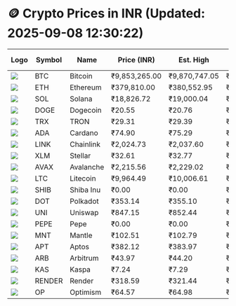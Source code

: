 # 🪙 Crypto Prices in INR (Updated: 2025-09-08 12:30:22)

| Logo | Symbol | Name       | Price (INR) | Est. High | Est. Low | Gross Profit | Fees | Net Profit | ROI % |
|------|--------|------------|-------------|-----------|----------|---------------|------|-------------|--------|
| ![](https://coin-images.coingecko.com/coins/images/1/large/bitcoin.png?1696501400) | BTC    | Bitcoin    | ₹9,853,265.00 | ₹9,870,747.05 | ₹9,835,782.95 | ₹355.48 | ₹200.00 | ₹155.48 | 0.16% |
| ![](https://coin-images.coingecko.com/coins/images/279/large/ethereum.png?1696501628) | ETH    | Ethereum   | ₹379,810.00 | ₹380,552.95 | ₹379,067.05 | ₹391.99 | ₹200.00 | ₹191.99 | 0.19% |
| ![](https://coin-images.coingecko.com/coins/images/4128/large/solana.png?1718769756) | SOL    | Solana     | ₹18,826.72 | ₹19,000.04 | ₹18,653.40 | ₹1,858.31 | ₹200.00 | ₹1,658.31 | 1.66% |
| ![](https://coin-images.coingecko.com/coins/images/5/large/dogecoin.png?1696501409) | DOGE   | Dogecoin   | ₹20.55 | ₹20.76 | ₹20.34 | ₹2,035.10 | ₹200.00 | ₹1,835.10 | 1.84% |
| ![](https://coin-images.coingecko.com/coins/images/1094/large/tron-logo.png?1696502193) | TRX    | TRON       | ₹29.31 | ₹29.39 | ₹29.23 | ₹564.54 | ₹200.00 | ₹364.54 | 0.36% |
| ![](https://coin-images.coingecko.com/coins/images/975/large/cardano.png?1696502090) | ADA    | Cardano    | ₹74.90 | ₹75.29 | ₹74.51 | ₹1,050.89 | ₹200.00 | ₹850.89 | 0.85% |
| ![](https://coin-images.coingecko.com/coins/images/877/large/chainlink-new-logo.png?1696502009) | LINK   | Chainlink  | ₹2,024.73 | ₹2,037.60 | ₹2,011.86 | ₹1,279.56 | ₹200.00 | ₹1,079.56 | 1.08% |
| ![](https://coin-images.coingecko.com/coins/images/100/large/fmpFRHHQ_400x400.jpg?1735231350) | XLM    | Stellar    | ₹32.61 | ₹32.77 | ₹32.45 | ₹1,017.11 | ₹200.00 | ₹817.11 | 0.82% |
| ![](https://coin-images.coingecko.com/coins/images/12559/large/Avalanche_Circle_RedWhite_Trans.png?1696512369) | AVAX   | Avalanche  | ₹2,215.56 | ₹2,229.02 | ₹2,202.10 | ₹1,222.42 | ₹200.00 | ₹1,022.42 | 1.02% |
| ![](https://coin-images.coingecko.com/coins/images/2/large/litecoin.png?1696501400) | LTC    | Litecoin   | ₹9,964.49 | ₹10,006.61 | ₹9,922.37 | ₹848.90 | ₹200.00 | ₹648.90 | 0.65% |
| ![](https://coin-images.coingecko.com/coins/images/11939/large/shiba.png?1696511800) | SHIB   | Shiba Inu  | ₹0.00 | ₹0.00 | ₹0.00 | ₹899.18 | ₹200.00 | ₹699.18 | 0.70% |
| ![](https://coin-images.coingecko.com/coins/images/12171/large/polkadot.png?1696512008) | DOT    | Polkadot   | ₹353.14 | ₹355.10 | ₹351.18 | ₹1,119.10 | ₹200.00 | ₹919.10 | 0.92% |
| ![](https://coin-images.coingecko.com/coins/images/12504/large/uniswap-logo.png?1720676669) | UNI    | Uniswap    | ₹847.15 | ₹852.44 | ₹841.86 | ₹1,257.22 | ₹200.00 | ₹1,057.22 | 1.06% |
| ![](https://coin-images.coingecko.com/coins/images/29850/large/pepe-token.jpeg?1696528776) | PEPE   | Pepe       | ₹0.00 | ₹0.00 | ₹0.00 | ₹1,240.37 | ₹200.00 | ₹1,040.37 | 1.04% |
| ![](https://coin-images.coingecko.com/coins/images/30980/large/Mantle-Logo-mark.png?1739213200) | MNT    | Mantle     | ₹102.51 | ₹102.79 | ₹102.23 | ₹551.71 | ₹200.00 | ₹351.71 | 0.35% |
| ![](https://coin-images.coingecko.com/coins/images/26455/large/aptos_round.png?1696525528) | APT    | Aptos      | ₹382.12 | ₹383.97 | ₹380.27 | ₹972.73 | ₹200.00 | ₹772.73 | 0.77% |
| ![](https://coin-images.coingecko.com/coins/images/16547/large/arb.jpg?1721358242) | ARB    | Arbitrum   | ₹43.97 | ₹44.20 | ₹43.74 | ₹1,028.69 | ₹200.00 | ₹828.69 | 0.83% |
| ![](https://coin-images.coingecko.com/coins/images/25751/large/kaspa-icon-exchanges.png?1696524837) | KAS    | Kaspa      | ₹7.24 | ₹7.29 | ₹7.19 | ₹1,418.83 | ₹200.00 | ₹1,218.83 | 1.22% |
| ![](https://coin-images.coingecko.com/coins/images/11636/large/rndr.png?1696511529) | RENDER | Render     | ₹318.59 | ₹321.44 | ₹315.74 | ₹1,807.20 | ₹200.00 | ₹1,607.20 | 1.61% |
| ![](https://coin-images.coingecko.com/coins/images/25244/large/Optimism.png?1696524385) | OP     | Optimism   | ₹64.57 | ₹64.98 | ₹64.16 | ₹1,271.78 | ₹200.00 | ₹1,071.78 | 1.07% |
